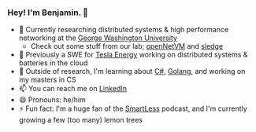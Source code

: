 ### Hey! I'm Benjamin. 👋


- 🔬 Currently researching distributed systems & high performance networking at the [George Washington University](https://www.gwu.edu)
  - Check out some stuff from our lab; [openNetVM](https://github.com/sdnfv/openNetVM) and [sledge](https://github.com/gwsystems/sledge-serverless-framework)
- 🔋 Previously a SWE for [Tesla Energy](https://tesla.com/energy) working on distributed systems & batteries in the cloud
- 🌱 Outside of research, I'm learning about [C#](https://dotnet.microsoft.com/en-us/), [Golang](https://go.dev/), and working on my masters in CS
- 📫 You can reach me on [LinkedIn](https://linkedin.com/in/marascoben)
- 😄 Pronouns: he/him
- ⚡ Fun fact: I'm a huge fan of the [SmartLess](https://www.smartless.com/) podcast, and I'm currently growing a few (too many) lemon trees

<!--
**marascoben/marascoben** is a ✨ _special_ ✨ repository because its `README.md` (this file) appears on your GitHub profile.

Here are some ideas to get you started:

- 🔭 I’m currently working on ...
- 🌱 I’m currently learning ...
- 👯 I’m looking to collaborate on ...
- 🤔 I’m looking for help with ...
- 💬 Ask me about ...
- 📫 How to reach me: ...
- 😄 Pronouns: ...
- ⚡ Fun fact: ...
-->
